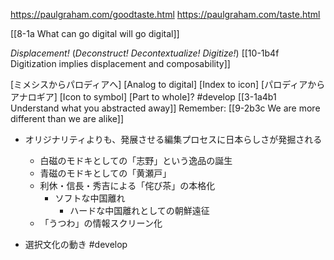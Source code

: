 https://paulgraham.com/goodtaste.html
https://paulgraham.com/taste.html

[[8-1a What can go digital will go digital]]

*Displacement!* (*Deconstruct!* *Decontextualize!* *Digitize!*)
	[[10-1b4f Digitization implies displacement and composability]]

[ミメシスからパロディアへ]
	[Analog to digital]
		[Index to icon]
[パロディアからアナロギア] 
	[Icon to symbol]
		[Part to whole]? #develop 
			[[3-1a4b1 Understand what you abstracted away]]
				Remember: [[9-2b3c We are more different than we are alike]]

- オリジナリティよりも、発展させる編集プロセスに日本らしさが発掘される
	- 白磁のモドキとしての「志野」という逸品の誕生
	- 青磁のモドキとしての「黄瀬戸」
	- 利休・信長・秀吉による「侘び茶」の本格化
		- ソフトな中国離れ
			- ハードな中国離れとしての朝鮮遠征
	- 「うつわ」の情報スクリーン化

- 選択文化の動き #develop 